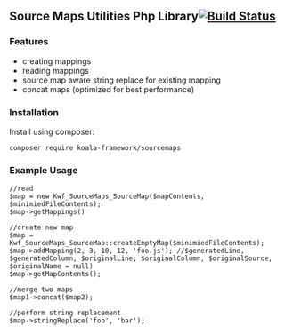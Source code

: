 
## Source Maps Utilities Php Library[![Build Status](https://travis-ci.org/koala-framework/sourcemaps.svg?branch=master)](https://travis-ci.org/koala-framework/sourcemaps)

### Features

* creating mappings
* reading mappings
* source map aware string replace for existing mapping
* concat maps (optimized for best performance)


### Installation
Install using composer:

    composer require koala-framework/sourcemaps

### Example Usage

    //read
    $map = new Kwf_SourceMaps_SourceMap($mapContents, $minimiedFileContents);
    $map->getMappings()

    //create new map
    $map = Kwf_SourceMaps_SourceMap::createEmptyMap($minimiedFileContents);
    $map->addMapping(2, 3, 10, 12, 'foo.js'); //$generatedLine, $generatedColumn, $originalLine, $originalColumn, $originalSource, $originalName = null)
    $map->getMapContents();

    //merge two maps
    $map1->concat($map2);

    //perform string replacement
    $map->stringReplace('foo', 'bar');
